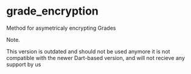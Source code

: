 # grade_encryption
Method for asymetricaly encrypting Grades

Note.

This version is outdated and should not be used anymore it is not compatible with the newer Dart-based version, and will not recieve any support by us
